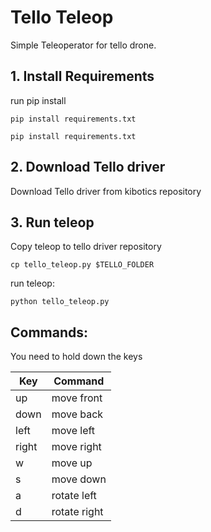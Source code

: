 # Tello Teleop

Simple Teleoperator for tello drone.

## 1. Install Requirements

run pip install

```shell
pip install requirements.txt
```
```shell
pip install requirements.txt
```
## 2. Download Tello driver

Download Tello driver from kibotics repository

## 3. Run teleop

Copy teleop to tello driver repository

```shell
cp tello_teleop.py $TELLO_FOLDER
```

run teleop:
```shell
python tello_teleop.py
```

## Commands:

You need to hold down the keys

| Key   | Command      |
|-------|--------------|
| up    | move front   |
| down  | move back    |
| left  | move left    |
| right | move right   |
| w     | move up      |
| s     | move down    |
| a     | rotate left  |
| d     | rotate right |


